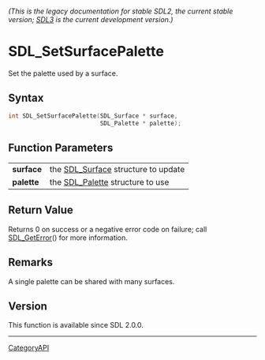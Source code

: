 ###### (This is the legacy documentation for stable SDL2, the current stable version; [SDL3](https://wiki.libsdl.org/SDL3/) is the current development version.)
# SDL_SetSurfacePalette

Set the palette used by a surface.

## Syntax

```c
int SDL_SetSurfacePalette(SDL_Surface * surface,
                          SDL_Palette * palette);

```

## Function Parameters

|                 |                                                    |
| --------------- | -------------------------------------------------- |
| **surface**     | the [SDL_Surface](SDL_Surface) structure to update |
| **palette**     | the [SDL_Palette](SDL_Palette) structure to use    |

## Return Value

Returns 0 on success or a negative error code on failure; call
[SDL_GetError](SDL_GetError)() for more information.

## Remarks

A single palette can be shared with many surfaces.

## Version

This function is available since SDL 2.0.0.

----
[CategoryAPI](CategoryAPI)

